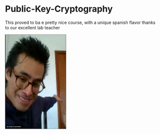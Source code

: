 # Public-Key-Cryptography

This proved to ba e pretty nice course, 
with a unique spanish flavor thanks to our excellent lab teacher

<img src="https://github.com/StefanCsPurge/Public-Key-Cryptography/blob/main/Lab4_ElGamal_Cryptosystem/our_meme_boi.png"
     alt="si senor"
     style="width:200px;height:310px; float: left; margin-right: 10px;" />

